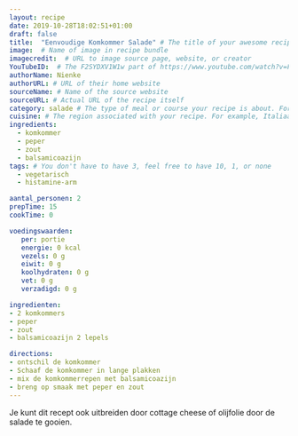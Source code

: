 ```yaml
---
layout: recipe
date: 2019-10-28T18:02:51+01:00
draft: false
title:  "Eenvoudige Komkommer Salade" # The title of your awesome recipe
image:  # Name of image in recipe bundle
imagecredit:  # URL to image source page, website, or creator
YouTubeID:  # The F2SYDXV1W1w part of https://www.youtube.com/watch?v=F2SYDXV1W1w
authorName: Nienke
authorURL: # URL of their home website
sourceName: # Name of the source website
sourceURL: # Actual URL of the recipe itself
category: salade # The type of meal or course your recipe is about. For example: "dinner", "entree", or "dessert".
cuisine: # The region associated with your recipe. For example, Italiaans, Mediterraans, or Eigen.
ingredients:
  - komkommer
  - peper
  - zout
  - balsamicoazijn
tags: # You don't have to have 3, feel free to have 10, 1, or none
  - vegetarisch
  - histamine-arm

aantal_personen: 2
prepTime: 15
cookTime: 0

voedingswaarden:
   per: portie
   energie: 0 kcal
   vezels: 0 g
   eiwit: 0 g
   koolhydraten: 0 g
   vet: 0 g
   verzadigd: 0 g

ingredienten:
- 2 komkommers
- peper
- zout
- balsamicoazijn 2 lepels

directions:
- ontschil de komkommer
- Schaaf de komkommer in lange plakken
- mix de komkommerrepen met balsamicoazijn
- breng op smaak met peper en zout
---
```


Je kunt dit recept ook uitbreiden door cottage cheese of olijfolie door
de salade te gooien.

